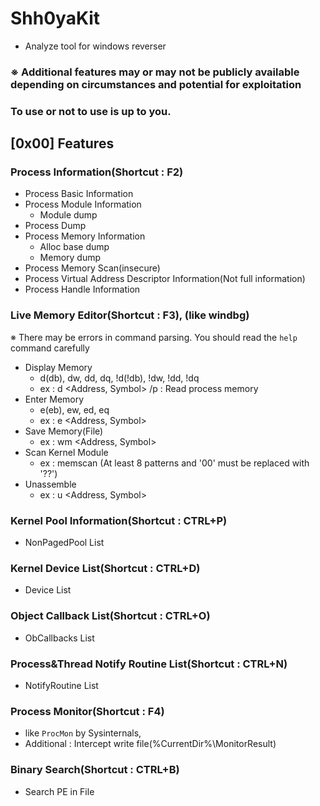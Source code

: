 # Shh0yaKit
- Analyze tool for windows reverser

### ※ Additional features may or may not be publicly available depending on circumstances and potential for exploitation
### To use or not to use is up to you.

## [0x00] Features
### Process Information(Shortcut : F2)
- Process Basic Information
- Process Module Information
    - Module dump
- Process Dump
- Process Memory Information
    - Alloc base dump
	- Memory dump
- Process Memory Scan(insecure)
- Process Virtual Address Descriptor Information(Not full information)
- Process Handle Information

### Live Memory Editor(Shortcut : F3), (like windbg)
※ There may be errors in command parsing. You should read the `help` command carefully
- Display Memory
    - d(db), dw, dd, dq, !d(!db), !dw, !dd, !dq
	- ex : d <Address, Symbol> /p <ProcessID> : Read process memory
- Enter Memory
    - e(eb), ew, ed, eq
	- ex : e <Address, Symbol> <Value>
- Save Memory(File)
    - ex : wm <Address, Symbol> <Size>
- Scan Kernel Module
    - ex : memscan <Pattern> (At least 8 patterns and '00' must be replaced with '??')
- Unassemble
    - ex : u <Address, Symbol>
	
### Kernel Pool Information(Shortcut : CTRL+P)
- NonPagedPool List

### Kernel Device List(Shortcut : CTRL+D)
- Device List

### Object Callback List(Shortcut : CTRL+O)
- ObCallbacks List

### Process&Thread Notify Routine List(Shortcut : CTRL+N)
- NotifyRoutine List

### Process Monitor(Shortcut : F4)
- like `ProcMon` by Sysinternals, 
- Additional : Intercept write file(%CurrentDir%\MonitorResult\)

### Binary Search(Shortcut : CTRL+B)
- Search PE in File